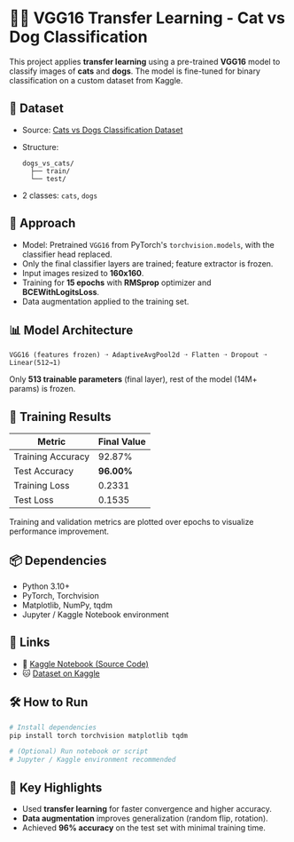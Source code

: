 # 🐶🐱 VGG16 Transfer Learning - Cat vs Dog Classification

This project applies **transfer learning** using a pre-trained **VGG16** model to classify images of **cats** and **dogs**. The model is fine-tuned for binary classification on a custom dataset from Kaggle.

## 📂 Dataset

- Source: [Cats vs Dogs Classification Dataset](https://www.kaggle.com/datasets/vrajesh0sharma7/cat-vs-dog-classification/data)
- Structure:
  ```
  dogs_vs_cats/
    ├── train/
    └── test/
  ```

- 2 classes: `cats`, `dogs`

## 🚀 Approach

- Model: Pretrained `VGG16` from PyTorch's `torchvision.models`, with the classifier head replaced.
- Only the final classifier layers are trained; feature extractor is frozen.
- Input images resized to **160x160**.
- Training for **15 epochs** with **RMSprop** optimizer and **BCEWithLogitsLoss**.
- Data augmentation applied to the training set.

## 📊 Model Architecture

```text
VGG16 (features frozen) ➝ AdaptiveAvgPool2d ➝ Flatten ➝ Dropout ➝ Linear(512→1)
```

Only **513 trainable parameters** (final layer), rest of the model (14M+ params) is frozen.

## 🧪 Training Results

| Metric             | Final Value |
|--------------------|-------------|
| Training Accuracy  | 92.87%      |
| Test Accuracy      | **96.00%**  |
| Training Loss      | 0.2331      |
| Test Loss          | 0.1535      |

Training and validation metrics are plotted over epochs to visualize performance improvement.

## 📦 Dependencies

- Python 3.10+
- PyTorch, Torchvision
- Matplotlib, NumPy, tqdm
- Jupyter / Kaggle Notebook environment

## 📎 Links

- 📁 [Kaggle Notebook (Source Code)](https://www.kaggle.com/code/khoibuivn/vgg16-transfer-learning-cag-dog-classification)
- 🐱 [Dataset on Kaggle](https://www.kaggle.com/datasets/vrajesh0sharma7/cat-vs-dog-classification/data)

## 🛠️ How to Run

```bash
# Install dependencies
pip install torch torchvision matplotlib tqdm

# (Optional) Run notebook or script
# Jupyter / Kaggle environment recommended
```

## 📌 Key Highlights

- Used **transfer learning** for faster convergence and higher accuracy.
- **Data augmentation** improves generalization (random flip, rotation).
- Achieved **96% accuracy** on the test set with minimal training time.
